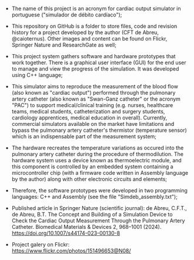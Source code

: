 - The name of this project is an acronym for cardiac output simulator in portuguese ("simulador de débito cardíaco");
  
- This repository on GitHub is a folder to store files, code and revision history for a project developed by the author (CFT de Abreu, @caioternus). Other images and content can be found on Flickr, Springer Nature and ResearchGate as well;

- This project system gathers software and hardware prototypes that work together. There is a graphical user interface (GUI) for the end user to manage and view the progress of the simulation. It was developed using C++ language;

- This simulator aims to reproduce the measurement of the blood flow (also known as "cardiac output") performed through the pulmonary artery catheter (also known as "Swan-Ganz catheter" or the acronym "PAC") to support medical/clinical training (e.g. nurses, healthcare teams, medical students, catheterization and surgery students, cardiology apprentices, medical education in overall). Currently, commercial simulators available on the market have limitations and bypass the pulmonary artery catheter's thermistor (temperature sensor) which is an indispensable part of the measurement system;

- The hardware recreates the temperature variations as occured into the pulmonary artery catheter during the procedure of thermodilution. The hardware system uses a device known as thermoelectric module, and this component is controlled by an embedded system containing a microcontroller chip (with a firmware code written in Assembly language by the author) along with other electronic circuits and elements;

- Therefore, the software prototypes were developed in two programming languages: C++ and Assembly (see the file "Simdeb_assembly.txt");

- Published article in Springer Nature (scientific journal): de Abreu, C.F.T., de Abreu, B.T. The Concept and Building of a Simulation Device to Check the Cardiac Output Measurement Through the Pulmonary Artery Catheter. Biomedical Materials & Devices 2, 968–1001 (2024). https://doi.org/10.1007/s44174-023-00130-8
- Project galery on Flickr: https://www.flickr.com/photos/151496653@N08/
